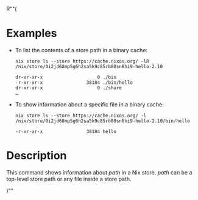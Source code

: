 R""(

# Examples

* To list the contents of a store path in a binary cache:

  ```console
  nix store ls --store https://cache.nixos.org/ -lR /nix/store/0i2jd68mp5g6h2sa5k9c85rb80sn8hi9-hello-2.10
  ```

      dr-xr-xr-x                    0 ./bin
      -r-xr-xr-x                38184 ./bin/hello
      dr-xr-xr-x                    0 ./share
      …

* To show information about a specific file in a binary cache:

  ```console
  nix store ls --store https://cache.nixos.org/ -l /nix/store/0i2jd68mp5g6h2sa5k9c85rb80sn8hi9-hello-2.10/bin/hello
  ```

      -r-xr-xr-x                38184 hello

# Description

This command shows information about *path* in a Nix store. *path* can
be a top-level store path or any file inside a store path.

)""
